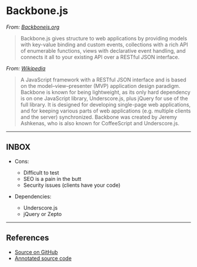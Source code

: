 # Backbone.js

*From: [Backbonejs.org](http://backbonejs.org)*

> Backbone.js gives structure to web applications by providing models with key-value binding and custom events, collections with a rich API of enumerable functions, views with declarative event handling, and connects it all to your existing API over a RESTful JSON interface.

*From: [Wikipedia](https://en.wikipedia.org/wiki/Backbone.js)*

> A JavaScript framework with a RESTful JSON interface and is based on the model–view–presenter (MVP) application design paradigm. Backbone is known for being lightweight, as its only hard dependency is on one JavaScript library, Underscore.js, plus jQuery for use of the full library. It is designed for developing single-page web applications, and for keeping various parts of web applications (e.g. multiple clients and the server) synchronized. Backbone was created by Jeremy Ashkenas, who is also known for CoffeeScript and Underscore.js.

---

## INBOX

-   Cons:

    -   Difficult to test
    -   SEO is a pain in the butt
    -   Security issues (clients have your code)

-   Dependencies:

    -   Underscore.js
    -   jQuery or Zepto

---

## References

-   [Source on GitHub](https://github.com/jashkenas/backbone)
-   [Annotated source code](http://backbonejs.org/docs/backbone.html)
